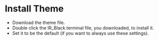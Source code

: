 # Install Theme

* Download the theme file.
* Double click the IR_Black.terminal file, you downloaded, to install it.
* Set it to be the default (if you want to always use these settings).

